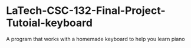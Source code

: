 # LaTech-CSC-132-Final-Project-Tutoial-keyboard
A program that works with a homemade keyboard to help you learn piano
